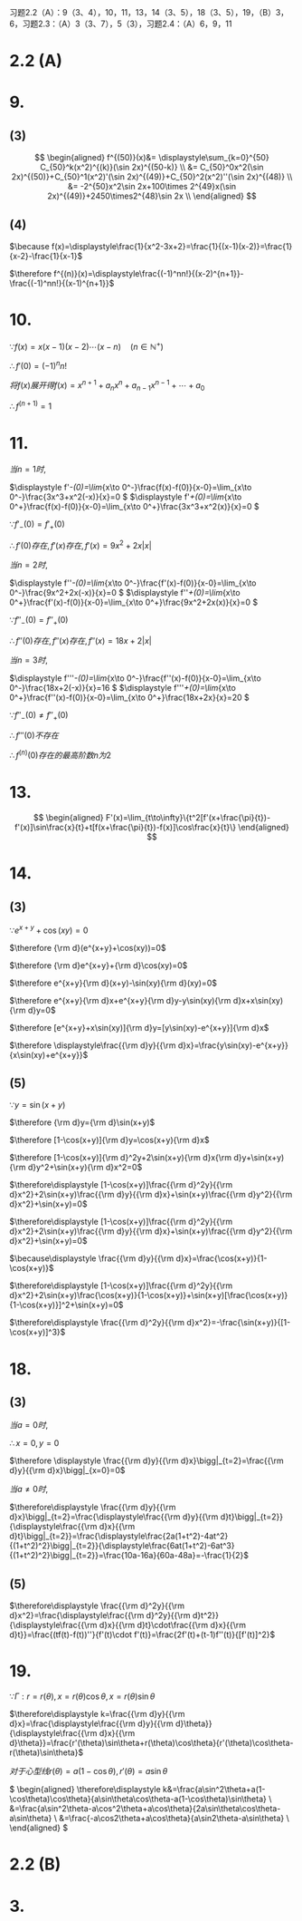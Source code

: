 习题2.2（A）：9（3、4），10，11，13，14（3、5），18（3、5），19，（B）3，6，习题2.3：（A）3（3、7），5（3），习题2.4：（A）6，9，11


# 2.2 (A)

# 9.

## (3)

$$
\begin{aligned}
f^{(50)}(x)&= \displaystyle\sum_{k=0}^{50} C_{50}^k(x^2)^{(k)}(\sin 2x)^{(50-k)} \\
&= C_{50}^0x^2(\sin 2x)^{(50)}+C_{50}^1(x^2)'(\sin 2x)^{(49)}+C_{50}^2(x^2)''(\sin 2x)^{(48)} \\
&= -2^{50}x^2\sin 2x+100\times 2^{49}x(\sin 2x)^{(49)}+2450\times2^{48}\sin 2x \\
\end{aligned}
$$

## (4)

$\because f(x)=\displaystyle\frac{1}{x^2-3x+2}=\frac{1}{(x-1)(x-2)}=\frac{1}{x-2}-\frac{1}{x-1}$

$\therefore f^{(n)}(x)=\displaystyle\frac{(-1)^nn!}{(x-2)^{n+1}}-\frac{(-1)^nn!}{(x-1)^{n+1}}$


# 10.

$\because f(x)=x(x-1)(x-2)\cdots(x-n)\quad (n\in \mathbb{N^+})$

$\therefore f'(0)=(-1)^nn!$

$将f(x)展开得f(x)=x^{n+1}+a_nx^{n}+a_{n-1}x^{n-1}+\cdots+a_0$

$\therefore f^{(n+1)}=1$


# 11.

$当n=1时,$

$\displaystyle
f'_-(0)=\lim_{x\to 0^-}\frac{f(x)-f(0)}{x-0}=\lim_{x\to 0^-}\frac{3x^3+x^2(-x)}{x}=0
$
$\displaystyle
f'_+(0)=\lim_{x\to 0^+}\frac{f(x)-f(0)}{x-0}=\lim_{x\to 0^+}\frac{3x^3+x^2(x)}{x}=0
$

$\because f'_-(0)=f'_+(0)$

$\therefore f'(0)存在, f'(x)存在, f'(x)=9x^2+2x|x|$

$当n=2时,$

$\displaystyle
f''_-(0)=\lim_{x\to 0^-}\frac{f'(x)-f(0)}{x-0}=\lim_{x\to 0^-}\frac{9x^2+2x(-x)}{x}=0
$
$\displaystyle
f''_+(0)=\lim_{x\to 0^+}\frac{f'(x)-f(0)}{x-0}=\lim_{x\to 0^+}\frac{9x^2+2x(x)}{x}=0
$

$\because f''_-(0)=f''_+(0)$

$\therefore f''(0)存在, f''(x)存在, f''(x)=18x+2|x|$

$当n=3时,$

$\displaystyle
f'''_-(0)=\lim_{x\to 0^-}\frac{f''(x)-f(0)}{x-0}=\lim_{x\to 0^-}\frac{18x+2(-x)}{x}=16
$
$\displaystyle
f'''_+(0)=\lim_{x\to 0^+}\frac{f''(x)-f(0)}{x-0}=\lim_{x\to 0^+}\frac{18x+2x}{x}=20
$

$\because f''_-(0)\neq f''_+(0)$

$\therefore f'''(0)不存在$

$\therefore f^{(n)}(0)存在的最高阶数n为2$


# 13.

$$
\begin{aligned}
F'(x)=\lim_{t\to\infty}\{t^2[f'(x+\frac{\pi}{t})-f'(x)]\sin\frac{x}{t}+t[f(x+\frac{\pi}{t})-f(x)]\cos\frac{x}{t}\}
\end{aligned}
$$


# 14.

## (3)

$\because e^{x+y}+\cos(xy)=0$

$\therefore {\rm d}(e^{x+y}+\cos(xy))=0$

$\therefore {\rm d}e^{x+y}+{\rm d}\cos(xy)=0$

$\therefore e^{x+y}{\rm d}(x+y)-\sin(xy){\rm d}(xy)=0$

$\therefore e^{x+y}{\rm d}x+e^{x+y}{\rm d}y-y\sin(xy){\rm d}x+x\sin(xy){\rm d}y=0$

$\therefore [e^{x+y}+x\sin(xy)]{\rm d}y=[y\sin(xy)-e^{x+y}]{\rm d}x$

$\therefore \displaystyle\frac{{\rm d}y}{{\rm d}x}=\frac{y\sin(xy)-e^{x+y}}{x\sin(xy)+e^{x+y}}$

## (5)

$\because y=\sin(x+y)$

$\therefore {\rm d}y={\rm d}\sin(x+y)$

$\therefore [1-\cos(x+y)]{\rm d}y=\cos(x+y){\rm d}x$

$\therefore [1-\cos(x+y)]{\rm d}^2y+2\sin(x+y){\rm d}x{\rm d}y+\sin(x+y){\rm d}y^2+\sin(x+y){\rm d}x^2=0$

$\therefore\displaystyle [1-\cos(x+y)]\frac{{\rm d}^2y}{{\rm d}x^2}+2\sin(x+y)\frac{{\rm d}y}{{\rm d}x}+\sin(x+y)\frac{{\rm d}y^2}{{\rm d}x^2}+\sin(x+y)=0$

$\therefore\displaystyle [1-\cos(x+y)]\frac{{\rm d}^2y}{{\rm d}x^2}+2\sin(x+y)\frac{{\rm d}y}{{\rm d}x}+\sin(x+y)\frac{{\rm d}y^2}{{\rm d}x^2}+\sin(x+y)=0$

$\because\displaystyle \frac{{\rm d}y}{{\rm d}x}=\frac{\cos(x+y)}{1-\cos(x+y)}$

$\therefore\displaystyle [1-\cos(x+y)]\frac{{\rm d}^2y}{{\rm d}x^2}+2\sin(x+y)\frac{\cos(x+y)}{1-\cos(x+y)}+\sin(x+y)[\frac{\cos(x+y)}{1-\cos(x+y)}]^2+\sin(x+y)=0$

$\therefore\displaystyle \frac{{\rm d}^2y}{{\rm d}x^2}=-\frac{\sin(x+y)}{[1-\cos(x+y)]^3}$


# 18.

## (3)

$当a=0时,$

$\therefore x=0,y=0$

$\therefore \displaystyle \frac{{\rm d}y}{{\rm d}x}\bigg|_{t=2}=\frac{{\rm d}y}{{\rm d}x}\bigg|_{x=0}=0$

$当a\neq 0时,$

$\therefore\displaystyle \frac{{\rm d}y}{{\rm d}x}\bigg|_{t=2}=\frac{\displaystyle\frac{{\rm d}y}{{\rm d}t}\bigg|_{t=2}}{\displaystyle\frac{{\rm d}x}{{\rm d}t}\bigg|_{t=2}}=\frac{\displaystyle\frac{2a(1+t^2)-4at^2}{(1+t^2)^2}\bigg|_{t=2}}{\displaystyle\frac{6at(1+t^2)-6at^3}{(1+t^2)^2}\bigg|_{t=2}}=\frac{10a-16a}{60a-48a}=-\frac{1}{2}$

## (5)

$\therefore\displaystyle \frac{{\rm d}^2y}{{\rm d}x^2}=\frac{\displaystyle\frac{{\rm d}^2y}{{\rm d}t^2}}{\displaystyle\frac{{\rm d}x}{{\rm d}t}\cdot\frac{{\rm d}x}{{\rm d}t}}=\frac{(tf(t)-f(t))''}{f'(t)\cdot f'(t)}=\frac{2f'(t)+(t-1)f''(t)}{[f'(t)]^2}$


# 19.

$\because \Gamma: r=r(\theta), x=r(\theta)\cos\theta, x=r(\theta)\sin\theta$

$\therefore\displaystyle k=\frac{{\rm d}y}{{\rm d}x}=\frac{\displaystyle\frac{{\rm d}y}{{\rm d}\theta}}{\displaystyle\frac{{\rm d}x}{{\rm d}\theta}}=\frac{r'(\theta)\sin\theta+r(\theta)\cos\theta}{r'(\theta)\cos\theta-r(\theta)\sin\theta}$

$对于心型线r(\theta)=a(1-\cos\theta),r'(\theta)=a\sin\theta$

$
\begin{aligned}
\therefore\displaystyle k&=\frac{a\sin^2\theta+a(1-\cos\theta)\cos\theta}{a\sin\theta\cos\theta-a(1-\cos\theta)\sin\theta} \\
&=\frac{a\sin^2\theta-a\cos^2\theta+a\cos\theta}{2a\sin\theta\cos\theta-a\sin\theta} \\
&=\frac{-a\cos2\theta+a\cos\theta}{a\sin2\theta-a\sin\theta} \\
\end{aligned}
$


# 2.2 (B)

# 3.

